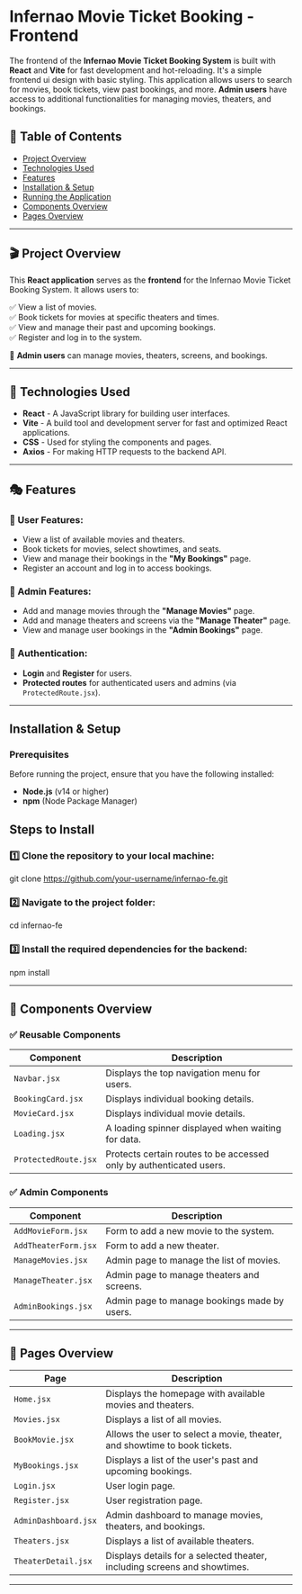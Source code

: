 # Infernao Movie Ticket Booking - Frontend

The frontend of the **Infernao Movie Ticket Booking System** is built with **React** and **Vite** for fast development and hot-reloading.
It's a simple frontend ui design with basic styling.
This application allows users to search for movies, book tickets, view past bookings, and more. **Admin users** have access to additional functionalities for managing movies, theaters, and bookings.

## 📌 Table of Contents
- [Project Overview](#project-overview)
- [Technologies Used](#technologies-used)
- [Features](#features)
- [Installation & Setup](#installation--setup)
- [Running the Application](#running-the-application)
- [Components Overview](#components-overview)
- [Pages Overview](#pages-overview)

---

## 🎬 Project Overview
This **React application** serves as the **frontend** for the Infernao Movie Ticket Booking System. It allows users to:

✅ View a list of movies.  
✅ Book tickets for movies at specific theaters and times.  
✅ View and manage their past and upcoming bookings.  
✅ Register and log in to the system.  

🔑 **Admin users** can manage movies, theaters, screens, and bookings.

---

## 🚀 Technologies Used
- **React** - A JavaScript library for building user interfaces.
- **Vite** - A build tool and development server for fast and optimized React applications.
- **CSS** - Used for styling the components and pages.
- **Axios** - For making HTTP requests to the backend API.

---

## 🎭 Features
### 🔹 User Features:
- View a list of available movies and theaters.
- Book tickets for movies, select showtimes, and seats.
- View and manage their bookings in the **"My Bookings"** page.
- Register an account and log in to access bookings.

### 🔹 Admin Features:
- Add and manage movies through the **"Manage Movies"** page.
- Add and manage theaters and screens via the **"Manage Theater"** page.
- View and manage user bookings in the **"Admin Bookings"** page.

### 🔹 Authentication:
- **Login** and **Register** for users.
- **Protected routes** for authenticated users and admins (via `ProtectedRoute.jsx`).

---

## Installation & Setup

### **Prerequisites**
Before running the project, ensure that you have the following installed:
- **Node.js** (v14 or higher)
- **npm** (Node Package Manager)


## Steps to Install

### 1️⃣ Clone the repository to your local machine:
git clone https://github.com/your-username/infernao-fe.git

### 2️⃣ Navigate to the project folder:
cd infernao-fe

### 3️⃣ Install the required dependencies for the backend:
npm install

---

## 📂 Components Overview
### ✅ Reusable Components
| Component | Description |
|-----------|------------|
| `Navbar.jsx` | Displays the top navigation menu for users. |
| `BookingCard.jsx` | Displays individual booking details. |
| `MovieCard.jsx` | Displays individual movie details. |
| `Loading.jsx` | A loading spinner displayed when waiting for data. |
| `ProtectedRoute.jsx` | Protects certain routes to be accessed only by authenticated users. |

### ✅ Admin Components
| Component | Description |
|-----------|------------|
| `AddMovieForm.jsx` | Form to add a new movie to the system. |
| `AddTheaterForm.jsx` | Form to add a new theater. |
| `ManageMovies.jsx` | Admin page to manage the list of movies. |
| `ManageTheater.jsx` | Admin page to manage theaters and screens. |
| `AdminBookings.jsx` | Admin page to manage bookings made by users. |

---

## 📄 Pages Overview
| Page | Description |
|------|------------|
| `Home.jsx` | Displays the homepage with available movies and theaters. |
| `Movies.jsx` | Displays a list of all movies. |
| `BookMovie.jsx` | Allows the user to select a movie, theater, and showtime to book tickets. |
| `MyBookings.jsx` | Displays a list of the user's past and upcoming bookings. |
| `Login.jsx` | User login page. |
| `Register.jsx` | User registration page. |
| `AdminDashboard.jsx` | Admin dashboard to manage movies, theaters, and bookings. |
| `Theaters.jsx` | Displays a list of available theaters. |
| `TheaterDetail.jsx` | Displays details for a selected theater, including screens and showtimes. |

---

